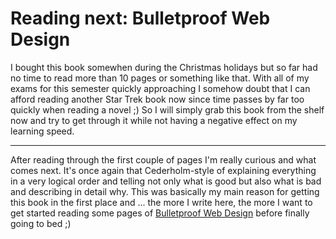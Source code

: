 # Reading next: Bulletproof Web Design

I bought this book somewhen during the Christmas holidays but so far had no time to read more than 10 pages or something like that. With all of my exams for this semester quickly approaching I somehow doubt that I can afford reading another Star Trek book now since time passes by far too quickly when reading a novel ;) So I will simply grab this book from the shelf now and try to get through it while not having a negative effect on my learning speed.

-------------------------------



After reading through the first couple of pages I'm really curious and what comes next. It's once again that Cederholm-style of explaining everything in a very logical order and telling not only what is good but also what is bad and describing in detail why. This was basically my main reason for getting this book in the first place and ... the more I write here, the more I want to get started reading some pages of [Bulletproof Web Design](http://www.amazon.com/exec/obidos/ASIN/0321346939/technorati-20) before finally going to bed ;)